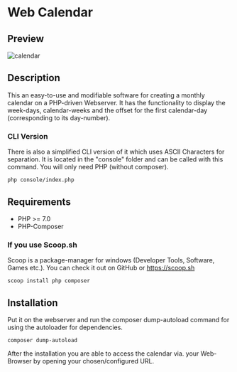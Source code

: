 # Web Calendar
## Preview
![calendar](https://user-images.githubusercontent.com/4189795/175835416-e3032cf8-4d90-4323-ab2d-d9b269814b6c.png)

## Description
This an easy-to-use and modifiable software for creating a monthly calendar on a PHP-driven Webserver. It has the
functionality to display the week-days, calendar-weeks and the offset for the first calendar-day 
(corresponding to its day-number).

### CLI Version
There is also a simplified CLI version of it which uses ASCII Characters for separation. 
It is located in the "console" folder and can be called with this command. You will only need PHP (without composer).
```
php console/index.php
```

## Requirements
- PHP >= 7.0
- PHP-Composer

### If you use Scoop.sh
Scoop is a package-manager for windows (Developer Tools, Software, Games etc.). You can check it out on GitHub or https://scoop.sh
```
scoop install php composer
```

## Installation
Put it on the webserver and run the composer dump-autoload command for using the autoloader for dependencies.
```
composer dump-autoload
```
After the installation you are able to access the calendar via. your Web-Browser by opening your chosen/configured URL.
